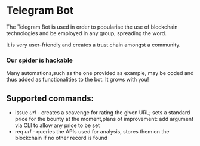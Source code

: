# Telegram Bot

The Telegram Bot is used in order to popularise the use of blockchain technologies and be employed in any group, spreading the word.

It is very user-friendly and creates a trust chain amongst a community.

### Our spider is hackable

Many automations,such as the one provided as example, may be coded and thus added as functionalities to the bot.
It grows with you!

## Supported commands:

* issue *url* - creates a scavenge for rating the given URL; sets a standard price for the bounty at the moment,plans of improvement: add argument via CLI to allow any price to be set
* req *url* - queries the APIs used for analysis, stores them on the blockchain if no other record is found
